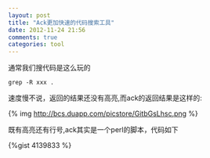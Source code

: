 ```yaml
---
layout: post
title: "Ack更加快速的代码搜索工具"
date: 2012-11-24 21:56
comments: true
categories: tool
---
```


通常我们搜代码是这么玩的

    grep -R xxx .

速度慢不说，返回的结果还没有高亮,而ack的返回结果是这样的:

{% img http://bcs.duapp.com/picstore/GitbGsLhsc.png %}

既有高亮还有行号,ack其实是一个perl的脚本，代码如下

<!-- more -->

{%gist 4139833 %}
